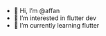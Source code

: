 - 👋 Hi, I’m @affan
- 👀 I’m interested in flutter dev
- 🌱 I’m currently learning flutter


<!---
affank343/affank343 is a ✨ special ✨ repository because its `README.md` (this file) appears on your GitHub profile.
You can click the Preview link to take a look at your changes.
--->

